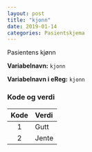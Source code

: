 ```yaml
---
layout: post
title: "kjonn"
date: 2019-01-14
categories: Pasientskjema
---
```


Pasientens kjønn

**Variabelnavn:** `kjonn`

**Variabelnavn i eReg:** `kjonn`

### Kode og verdi

| Kode  | Verdi |
| :---: | :---  |
| 1     | Gutt  |
| 2     | Jente |
